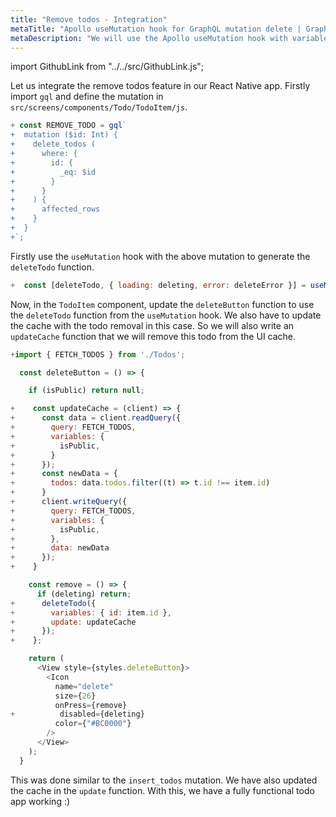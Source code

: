 ```yaml
---
title: "Remove todos - Integration"
metaTitle: "Apollo useMutation hook for GraphQL mutation delete | GraphQL React Native Apollo Tutorial"
metaDescription: "We will use the Apollo useMutation hook with variables as an example to delete existing data and update cache automatically"
---
```


import GithubLink from "../../src/GithubLink.js";

Let us integrate the remove todos feature in our React Native app. Firstly import `gql` and define the mutation in `src/screens/components/Todo/TodoItem/js`.


<GithubLink link="https://github.com/hasura/learn-graphql/blob/master/tutorials/mobile/react-native-apollo/app-final/src/screens/components/Todo/TodoItem.js" text="TodoItem.js"/>

```js
+ const REMOVE_TODO = gql`
+  mutation ($id: Int) {
+    delete_todos (
+      where: {
+        id: {
+          _eq: $id
+        }
+      }
+    ) {
+      affected_rows
+    }
+  }
+`;
```

Firstly use the `useMutation` hook with the above mutation to generate the `deleteTodo` function.

```js
+  const [deleteTodo, { loading: deleting, error: deleteError }] = useMutation(REMOVE_TODO);
```

Now, in the `TodoItem` component, update the `deleteButton` function to use the `deleteTodo` function from the `useMutation` hook. We also have to update the cache with the todo removal in this case. So we will also write an `updateCache` function that we will remove this todo from the UI cache.

```js
+import { FETCH_TODOS } from './Todos';
```

```js
  const deleteButton = () => {

    if (isPublic) return null;

+    const updateCache = (client) => {
+      const data = client.readQuery({
+        query: FETCH_TODOS,
+        variables: {
+          isPublic,
+        }
+      });
+      const newData = {
+        todos: data.todos.filter((t) => t.id !== item.id)
+      }
+      client.writeQuery({
+        query: FETCH_TODOS,
+        variables: {
+          isPublic,
+        },
+        data: newData
+      });
+    }

    const remove = () => {
      if (deleting) return;
+      deleteTodo({
+        variables: { id: item.id },
+        update: updateCache
+      });
+    };

    return (
      <View style={styles.deleteButton}>
        <Icon
          name="delete"
          size={26}
          onPress={remove}
+          disabled={deleting}
          color={"#BC0000"}
        />
      </View>
    );
  }

```

This was done similar to the `insert_todos` mutation. We have also updated the cache in the `update` function. With this, we have a fully functional todo app working :)
